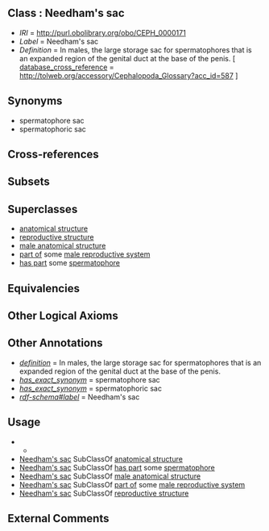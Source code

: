 
## Class : Needham's sac

 * *IRI* = http://purl.obolibrary.org/obo/CEPH_0000171
 * *Label* = Needham's sac
 * *Definition* = In males, the large storage sac for spermatophores that is an expanded region of the genital duct at the base of the penis. [ [database_cross_reference](../../ef/oboInOwl#hasDbXref.md) = http://tolweb.org/accessory/Cephalopoda_Glossary?acc_id=587 ]

## Synonyms

 * spermatophore sac
 * spermatophoric sac

## Cross-references


## Subsets


## Superclasses

 * [anatomical structure](../../UBERON/61/UBERON_0000061.md)
 * [reproductive structure](../../UBERON/56/UBERON_0005156.md)
 * [male anatomical structure](../../UBERON/03/UBERON_0014403.md)
 * [part of](../../BFO/50/BFO_0000050.md) some [male reproductive system](../../UBERON/79/UBERON_0000079.md)
 * [has part](../../BFO/51/BFO_0000051.md) some [spermatophore](../../CEPH/37/CEPH_0000237.md)

## Equivalencies


## Other Logical Axioms


## Other Annotations

 * *[definition](../../IAO/15/IAO_0000115.md)* = In males, the large storage sac for spermatophores that is an expanded region of the genital duct at the base of the penis.
 * *[has_exact_synonym](../../ym/oboInOwl#hasExactSynonym.md)* = spermatophore sac
 * *[has_exact_synonym](../../ym/oboInOwl#hasExactSynonym.md)* = spermatophoric sac
 * *[rdf-schema#label](../../el/rdf-schema#label.md)* = Needham's sac

## Usage

 * -
 * [Needham's sac](../../CEPH/71/CEPH_0000171.md) SubClassOf [anatomical structure](../../UBERON/61/UBERON_0000061.md)
 * [Needham's sac](../../CEPH/71/CEPH_0000171.md) SubClassOf [has part](../../BFO/51/BFO_0000051.md) some [spermatophore](../../CEPH/37/CEPH_0000237.md)
 * [Needham's sac](../../CEPH/71/CEPH_0000171.md) SubClassOf [male anatomical structure](../../UBERON/03/UBERON_0014403.md)
 * [Needham's sac](../../CEPH/71/CEPH_0000171.md) SubClassOf [part of](../../BFO/50/BFO_0000050.md) some [male reproductive system](../../UBERON/79/UBERON_0000079.md)
 * [Needham's sac](../../CEPH/71/CEPH_0000171.md) SubClassOf [reproductive structure](../../UBERON/56/UBERON_0005156.md)

## External Comments


